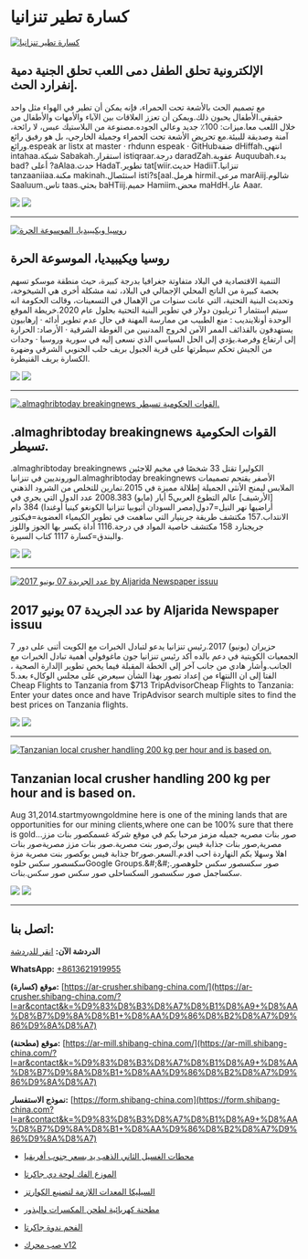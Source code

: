 # كسارة تطير تنزانيا

<a href="https://swt.shibang-china.com/?l=ar&img&k=%D9%83%D8%B3%D8%A7%D8%B1%D8%A9+%D8%AA%D8%B7%D9%8A%D8%B1+%D8%AA%D9%86%D8%B2%D8%A7%D9%86%D9%8A%D8%A7" target="_blank">![كسارة تطير تنزانيا](http://static.shibang-china.com/all-800x300/1044.jpg)</a>

## الإلكترونية تحلق الطفل دمى اللعب تحلق الجنية دمية إنفرارد الحث.
مع تصميم الحث بالأشعة تحت الحمراء، فإنه يمكن أن تطير في الهواء مثل واحد حقيقي.الأطفال يحبون ذلك.ويمكن أن تعزز العلاقات بين الآباء والأمهات والأطفال من خلال اللعب معا.ميزات: 100٪ جديد وعالي الجوده.مصنوعة من البلاستيك عبس، لا رائحة، آمنة وصديقة للبيئة.مع تحريض الأشعة تحت الحمراء وجميلة الخارجي، بل هو رفيق رائع ورائع.espeak ar listx at master · rhdunn espeak · GitHubضفة dHiffah.انتهى intahaa.شبكة Sabakah.استقرار istiqraar.درجة daradZah.عقوبة Auquubah.بدء bad? أعلى ?aAlaa.حدث HadaT.تطوير tat[wiir.حديث HadiiT.تنزانيا tanzaaniiaa.مكنة makinah.استئصال isti?s[aal.هرمل hirmil.مرعي marAiij.شالوم Saaluum.تاس taas.بحثي baHTiij.حميم Hamiim.محض maHdH.عار Aaar.


<a href="https://whatsapp.shibangsoft.com/WhatsApp.php" target="_blank" title="WhatsApp">![](http://static.shibang-china.com/icon/whatsapp.png)</a> <a href="https://swt.shibang-china.com/?l=ar&icon&k=%D9%83%D8%B3%D8%A7%D8%B1%D8%A9+%D8%AA%D8%B7%D9%8A%D8%B1+%D8%AA%D9%86%D8%B2%D8%A7%D9%86%D9%8A%D8%A7" target="_blank">![](http://static.shibang-china.com/icon/chat-ar.png)</a>

---

<a href="https://swt.shibang-china.com/?l=ar&img&k=%D9%83%D8%B3%D8%A7%D8%B1%D8%A9+%D8%AA%D8%B7%D9%8A%D8%B1+%D8%AA%D9%86%D8%B2%D8%A7%D9%86%D9%8A%D8%A7" target="_blank">![روسيا ويكيبيديا، الموسوعة الحرة](http://static.shibang-china.com/all-800x300/8.jpg)</a>

## روسيا ويكيبيديا، الموسوعة الحرة
التنمية الاقتصادية في البلاد متفاوتة جغرافيا بدرجة كبيرة، حيث منطقة موسكو تسهم بحصة كبيرة من الناتج المحلي الإجمالي في البلاد، ثمة مشكلة أخرى هي الشيخوخة، وتحديث البنية التحتية، التي عانت سنوات من الإهمال في التسعينات، وقالت الحكومة انه سيتم استثمار 1 تريليون دولار في تطوير البنية التحتية بحلول عام 2020.خريطة الموقع الوحدة أونلاينديب : منع الطبيب من ممارسة المهنة في حال عدم تطوير أدائه &middot; إرهابيون يستهدفون بالقذائف الممر الآمن لخروج المدنيين من الغوطة الشرقية &middot; الأرصاد: الحرارة إلى ارتفاع وفرصة.يؤدي إلى الحل السياسي الذي نسعى إليه في سورية وروسيا &middot; وحدات من الجيش تحكم سيطرتها على قرية الجبول بريف حلب الجنوبي الشرقي وضهرة الكسارة بريف القنيطرة.


<a href="https://whatsapp.shibangsoft.com/WhatsApp.php" target="_blank" title="WhatsApp">![](http://static.shibang-china.com/icon/whatsapp.png)</a> <a href="https://swt.shibang-china.com/?l=ar&icon&k=%D9%83%D8%B3%D8%A7%D8%B1%D8%A9+%D8%AA%D8%B7%D9%8A%D8%B1+%D8%AA%D9%86%D8%B2%D8%A7%D9%86%D9%8A%D8%A7" target="_blank">![](http://static.shibang-china.com/icon/chat-ar.png)</a>

---

<a href="https://swt.shibang-china.com/?l=ar&img&k=%D9%83%D8%B3%D8%A7%D8%B1%D8%A9+%D8%AA%D8%B7%D9%8A%D8%B1+%D8%AA%D9%86%D8%B2%D8%A7%D9%86%D9%8A%D8%A7" target="_blank">![.almaghribtoday breakingnews القوات الحكومية تسيطر.](http://static.shibang-china.com/all-800x300/425.jpg)</a>

## .almaghribtoday breakingnews القوات الحكومية تسيطر.
.almaghribtoday breakingnews الكوليرا تقتل 33 شخصًا في مخيم للاجئين البورونديين في تنزانيا.almaghribtoday breakingnews الأصفر يقتحم تصميمات الملابس ليمنح الأنثى الجميلة إطلالة مميزة في 2015.تمارين للتخلص من الشرود الذهني [الأرشيف] عالم التطوع العربي5 أيار (مايو) 2008.383 عدد الدول التي يجري في أراضيها نهر النيل=7دول(مصر السودان أثيوبيا تنزانيا الكونغو كينيا أوغندا) 384 دام الانتداب.157 مكتشف طريقة جرينيار التي ساهمت في تطوير الكيمياء العضوية=فيكتور جريجنارد 158 مكتشف خاصية المواد في درجة.1116 أداة يكسر بها الجوز واللوز والبندق=كسارة 1117 كتاب السيرة.


<a href="https://whatsapp.shibangsoft.com/WhatsApp.php" target="_blank" title="WhatsApp">![](http://static.shibang-china.com/icon/whatsapp.png)</a> <a href="https://swt.shibang-china.com/?l=ar&icon&k=%D9%83%D8%B3%D8%A7%D8%B1%D8%A9+%D8%AA%D8%B7%D9%8A%D8%B1+%D8%AA%D9%86%D8%B2%D8%A7%D9%86%D9%8A%D8%A7" target="_blank">![](http://static.shibang-china.com/icon/chat-ar.png)</a>

---

<a href="https://swt.shibang-china.com/?l=ar&img&k=%D9%83%D8%B3%D8%A7%D8%B1%D8%A9+%D8%AA%D8%B7%D9%8A%D8%B1+%D8%AA%D9%86%D8%B2%D8%A7%D9%86%D9%8A%D8%A7" target="_blank">![عدد الجريدة 07 يونيو 2017 by Aljarida Newspaper issuu](http://static.shibang-china.com/all-800x300/1455.jpg)</a>

## عدد الجريدة 07 يونيو 2017 by Aljarida Newspaper issuu
7 حزيران (يونيو) 2017.رئيس تنزانيا يدعو لتبادل الخبرات مع الكويت أثنى على دور الجمعيات الكويتية في دعم بالده أكد رئيس تنزانيا جون ماغوفولي أهمية تبادل الخبرات مع الجانب.وأشار هادي من جانب آخر إلى الخطة المقبلة فيما يخص تطوير اإلدارة الصحية ، الفتا إلى ان االنتهاء من إعداد تصور بهذا الشأن سيعرض على مجلس الوكالء بعد.5 Cheap Flights to Tanzania from $713 TripAdvisorCheap Flights to Tanzania: Enter your dates once and have TripAdvisor search multiple sites to find the best prices on Tanzania flights.


<a href="https://whatsapp.shibangsoft.com/WhatsApp.php" target="_blank" title="WhatsApp">![](http://static.shibang-china.com/icon/whatsapp.png)</a> <a href="https://swt.shibang-china.com/?l=ar&icon&k=%D9%83%D8%B3%D8%A7%D8%B1%D8%A9+%D8%AA%D8%B7%D9%8A%D8%B1+%D8%AA%D9%86%D8%B2%D8%A7%D9%86%D9%8A%D8%A7" target="_blank">![](http://static.shibang-china.com/icon/chat-ar.png)</a>

---

<a href="https://swt.shibang-china.com/?l=ar&img&k=%D9%83%D8%B3%D8%A7%D8%B1%D8%A9+%D8%AA%D8%B7%D9%8A%D8%B1+%D8%AA%D9%86%D8%B2%D8%A7%D9%86%D9%8A%D8%A7" target="_blank">![Tanzanian local crusher handling 200 kg per hour and is based on.](http://static.shibang-china.com/all-800x300/486.jpg)</a>

## Tanzanian local crusher handling 200 kg per hour and is based on.
Aug 31,2014.startmyowngoldmine here is one of the mining lands that are opportunities for our mining clients,where one can be 100% sure that there is gold…صور بنات مصريه جميله مزمز مرحبا بكم في موقع شركة غسمكصور بنات مزز مصرية,صور بنات جذابة فيس بوك,صور بنت مصرية.صور بنات مزز مصريةصور بنات جذابة فيس بوكصور بنت مصرية مزة brاهلا وسهلا بكم النهاردة احب اقدم.السعر.صور سكسصور سكس حلوهGoogle Groups.&amp;#;&amp;#;.صور سكسصور سكس حلوهصور سكساجمل صور سكسصور السكساحلى صور سكس صور سكس.بنات.


<a href="https://whatsapp.shibangsoft.com/WhatsApp.php" target="_blank" title="WhatsApp">![](http://static.shibang-china.com/icon/whatsapp.png)</a> <a href="https://swt.shibang-china.com/?l=ar&icon&k=%D9%83%D8%B3%D8%A7%D8%B1%D8%A9+%D8%AA%D8%B7%D9%8A%D8%B1+%D8%AA%D9%86%D8%B2%D8%A7%D9%86%D9%8A%D8%A7" target="_blank">![](http://static.shibang-china.com/icon/chat-ar.png)</a>

---
## اتصل بنا:

**الدردشة الآن:** [انقر للدردشة](https://swt.shibang-china.com?l=ar&contact&k=%D9%83%D8%B3%D8%A7%D8%B1%D8%A9+%D8%AA%D8%B7%D9%8A%D8%B1+%D8%AA%D9%86%D8%B2%D8%A7%D9%86%D9%8A%D8%A7)

**WhatsApp:**  [+8613621919955](https://whatsapp.shibangsoft.com/WhatsApp.php)

**موقع (كسارة):** [https://ar-crusher.shibang-china.com/](https://ar-crusher.shibang-china.com/?l=ar&contact&k=%D9%83%D8%B3%D8%A7%D8%B1%D8%A9+%D8%AA%D8%B7%D9%8A%D8%B1+%D8%AA%D9%86%D8%B2%D8%A7%D9%86%D9%8A%D8%A7)

**موقع (مطحنة):** [https://ar-mill.shibang-china.com/](https://ar-mill.shibang-china.com/?l=ar&contact&k=%D9%83%D8%B3%D8%A7%D8%B1%D8%A9+%D8%AA%D8%B7%D9%8A%D8%B1+%D8%AA%D9%86%D8%B2%D8%A7%D9%86%D9%8A%D8%A7)

**نموذج الاستفسار:** [https://form.shibang-china.com](https://form.shibang-china.com?l=ar&contact&k=%D9%83%D8%B3%D8%A7%D8%B1%D8%A9+%D8%AA%D8%B7%D9%8A%D8%B1+%D8%AA%D9%86%D8%B2%D8%A7%D9%86%D9%8A%D8%A7)

* [محطات الغسيل الثاني الذهب يد بسعر جنوب أفريقيا](../28/%D9%85%D8%AD%D8%B7%D8%A7%D8%AA%20%D8%A7%D9%84%D8%BA%D8%B3%D9%8A%D9%84%20%D8%A7%D9%84%D8%AB%D8%A7%D9%86%D9%8A%20%D8%A7%D9%84%D8%B0%D9%87%D8%A8%20%D9%8A%D8%AF%20%D8%A8%D8%B3%D8%B9%D8%B1%20%D8%AC%D9%86%D9%88%D8%A8%20%D8%A3%D9%81%D8%B1%D9%8A%D9%82%D9%8A%D8%A7.md)

* [الموزع الفك لوحة دي جاكرتا](../27/%D8%A7%D9%84%D9%85%D9%88%D8%B2%D8%B9%20%D8%A7%D9%84%D9%81%D9%83%20%D9%84%D9%88%D8%AD%D8%A9%20%D8%AF%D9%8A%20%D8%AC%D8%A7%D9%83%D8%B1%D8%AA%D8%A7.md)

* [السيليكا المعدات اللازمة لتصنيع الكوارتز](../27/%D8%A7%D9%84%D8%B3%D9%8A%D9%84%D9%8A%D9%83%D8%A7%20%D8%A7%D9%84%D9%85%D8%B9%D8%AF%D8%A7%D8%AA%20%D8%A7%D9%84%D9%84%D8%A7%D8%B2%D9%85%D8%A9%20%D9%84%D8%AA%D8%B5%D9%86%D9%8A%D8%B9%20%D8%A7%D9%84%D9%83%D9%88%D8%A7%D8%B1%D8%AA%D8%B2.md)

* [مطحنة كهربائية لطحن المكسرات والبذور](../29/%D9%85%D8%B7%D8%AD%D9%86%D8%A9%20%D9%83%D9%87%D8%B1%D8%A8%D8%A7%D8%A6%D9%8A%D8%A9%20%D9%84%D8%B7%D8%AD%D9%86%20%D8%A7%D9%84%D9%85%D9%83%D8%B3%D8%B1%D8%A7%D8%AA%20%D9%88%D8%A7%D9%84%D8%A8%D8%B0%D9%88%D8%B1.md)

* [الفحم ندوة جاكرتا](../26/%D8%A7%D9%84%D9%81%D8%AD%D9%85%20%D9%86%D8%AF%D9%88%D8%A9%20%D8%AC%D8%A7%D9%83%D8%B1%D8%AA%D8%A7.md)

* [صب محرك v12](../29/%D8%B5%D8%A8%20%D9%85%D8%AD%D8%B1%D9%83%20v12.md)